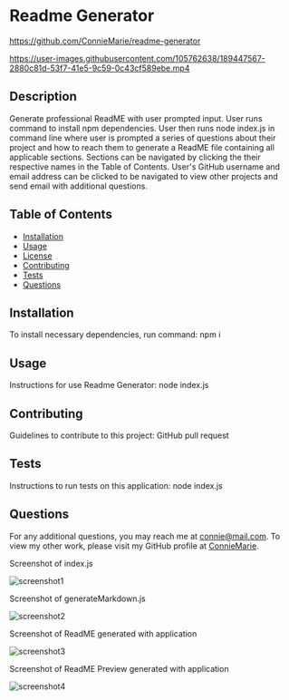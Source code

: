 # Readme Generator
 
 https://github.com/ConnieMarie/readme-generator

 https://user-images.githubusercontent.com/105762638/189447567-2880c81d-53f7-41e5-9c59-0c43cf589ebe.mp4

  ## Description
  Generate professional ReadME with user prompted input.
  User runs command to install npm dependencies. User then runs node index.js in command line where user is prompted a series of questions about their project and how to reach them to generate a ReadME file containing all applicable sections. Sections can be navigated by clicking the their respective names in the Table of Contents. User's GitHub username and email address can be clicked to be navigated to view other projects and send email with additional questions.

  ## Table of Contents
  - [Installation](#installation)
  - [Usage](#usage)
  - [License](#license)
  - [Contributing](#contributing)
  - [Tests](#tests)
  - [Questions](#questions)

  ## Installation
  To install necessary dependencies, run command:
  npm i

  ## Usage
  Instructions for use Readme Generator:
  node index.js

  ## Contributing
  Guidelines to contribute to this project:
  GitHub pull request 

  ## Tests
  Instructions to run tests on this application:
  node index.js

  ## Questions
  For any additional questions, you may reach me at [connie@mail.com](mailto:connie@mail.com).
  To view my other work, please visit my GitHub profile at [ConnieMarie](https://www.github.com/ConnieMarie). 



Screenshot of index.js

![screenshot1](https://user-images.githubusercontent.com/105762638/189445991-26fb84a0-8032-470a-927c-48564844b658.png)

Screenshot of generateMarkdown.js

![screenshot2](https://user-images.githubusercontent.com/105762638/189445990-bcaf7e2a-65d1-462e-b5fd-9a6e9baddddc.png)

Screenshot of ReadME generated with application

![screenshot3](https://user-images.githubusercontent.com/105762638/189445989-7b59056d-6f29-43bf-aa72-5cc908cc5673.png)

Screenshot of ReadME Preview generated with application

![screenshot4](https://user-images.githubusercontent.com/105762638/189445987-4ecf894f-4cec-45e2-8fd5-bada00ca66f9.png)